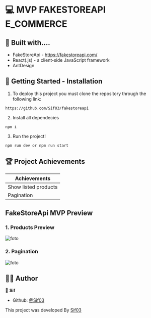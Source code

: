 # 💻 MVP FAKESTOREAPI E_COMMERCE

## 🔧 Built with....
- FakeStoreApi - https://fakestoreapi.com/
- React(.js) - a client-side JavaScript framework
- AntDesign 
## 🚀 Getting Started - Installation

1. To deploy this project you must clone the  repository through the following link:

```
https://github.com/Sif03/fakestoreapi
```

2. Install all dependecies

```
npm i
```


3. Run the project!
```
npm run dev or npm run start
```

## 🏆 Project Achievements

| Achievements          |
| ----------------------|
|Show listed products   |
|Pagination             |              


##  FakeStoreApi MVP Preview

### 1. Products Preview

![foto](./src/assets/images/home_preview.gif)

### 2. Pagination
![foto](./src/assets/images/pagination_preview.gif)


## 🧑‍💼 Author

👤 **Sif**

- Github: [@Sif03](https://github.com/Sif03)
 

This project was developed By [Sif03](https://github.com/Sif03)